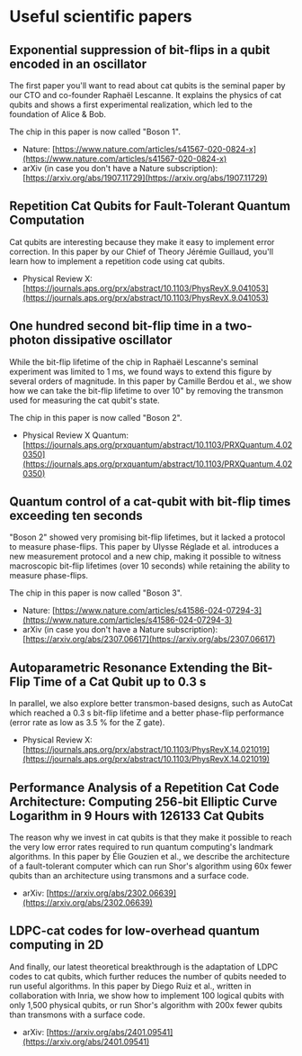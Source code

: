 # Useful scientific papers

## Exponential suppression of bit-flips in a qubit encoded in an oscillator

The first paper you'll want to read about cat qubits is the seminal paper by our CTO and co-founder Raphaël Lescanne. It explains the physics of cat qubits and shows a first experimental realization, which led to the foundation of Alice & Bob.

The chip in this paper is now called "Boson 1".

- Nature: [https://www.nature.com/articles/s41567-020-0824-x](https://www.nature.com/articles/s41567-020-0824-x)
- arXiv (in case you don't have a Nature subscription): [https://arxiv.org/abs/1907.11729](https://arxiv.org/abs/1907.11729)

## Repetition Cat Qubits for Fault-Tolerant Quantum Computation

Cat qubits are interesting because they make it easy to implement error correction. In this paper by our Chief of Theory Jérémie Guillaud, you'll learn how to implement a repetition code using cat qubits.

- Physical Review X: [https://journals.aps.org/prx/abstract/10.1103/PhysRevX.9.041053](https://journals.aps.org/prx/abstract/10.1103/PhysRevX.9.041053)

## One hundred second bit-flip time in a two-photon dissipative oscillator

While the bit-flip lifetime of the chip in Raphaël Lescanne's seminal experiment was limited to 1 ms, we found ways to extend this figure by several orders of magnitude. In this paper by Camille Berdou et al., we show how we can take the bit-flip lifetime to over 10" by removing the transmon used for measuring the cat qubit's state.

The chip in this paper is now called "Boson 2".

- Physical Review X Quantum: [https://journals.aps.org/prxquantum/abstract/10.1103/PRXQuantum.4.020350](https://journals.aps.org/prxquantum/abstract/10.1103/PRXQuantum.4.020350)

## Quantum control of a cat-qubit with bit-flip times exceeding ten seconds

"Boson 2" showed very promising bit-flip lifetimes, but it lacked a protocol to measure phase-flips. This paper by Ulysse Réglade et al. introduces a new measurement protocol and a new chip, making it possible to witness macroscopic bit-flip lifetimes (over 10 seconds) while retaining the ability to measure phase-flips.

The chip in this paper is now called "Boson 3".

- Nature: [https://www.nature.com/articles/s41586-024-07294-3](https://www.nature.com/articles/s41586-024-07294-3)
- arXiv (in case you don't have a Nature subscription): [https://arxiv.org/abs/2307.06617](https://arxiv.org/abs/2307.06617)

## Autoparametric Resonance Extending the Bit-Flip Time of a Cat Qubit up to 0.3 s

In parallel, we also explore better transmon-based designs, such as AutoCat which reached a 0.3 s bit-flip lifetime and a better phase-flip performance (error rate as low as 3.5 % for the Z gate).

- Physical Review X: [https://journals.aps.org/prx/abstract/10.1103/PhysRevX.14.021019](https://journals.aps.org/prx/abstract/10.1103/PhysRevX.14.021019)

## Performance Analysis of a Repetition Cat Code Architecture: Computing 256-bit Elliptic Curve Logarithm in 9 Hours with 126133 Cat Qubits

The reason why we invest in cat qubits is that they make it possible to reach the very low error rates required to run quantum computing's landmark algorithms. In this paper by Élie Gouzien et al., we describe the architecture of a fault-tolerant computer which can run Shor's algorithm using 60x fewer qubits than an architecture using transmons and a surface code.

- arXiv: [https://arxiv.org/abs/2302.06639](https://arxiv.org/abs/2302.06639)

## LDPC-cat codes for low-overhead quantum computing in 2D

And finally, our latest theoretical breakthrough is the adaptation of LDPC codes to cat qubits, which further reduces the number of qubits needed to run useful algorithms. In this paper by Diego Ruiz et al., written in collaboration with Inria, we show how to implement 100 logical qubits with only 1,500 physical qubits, or run Shor's algorithm with 200x fewer qubits than transmons with a surface code.

- arXiv: [https://arxiv.org/abs/2401.09541](https://arxiv.org/abs/2401.09541)